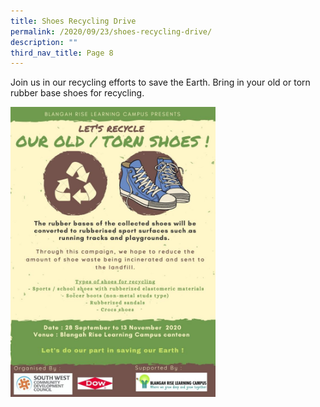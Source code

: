 ```yaml
---
title: Shoes Recycling Drive
permalink: /2020/09/23/shoes-recycling-drive/
description: ""
third_nav_title: Page 8
---
```

<p>Join us in our recycling efforts to save the Earth. Bring in your old or torn rubber base shoes for recycling.</p>
<img style="width: 65%;" src="/images/1-724x1024.jpg" />
